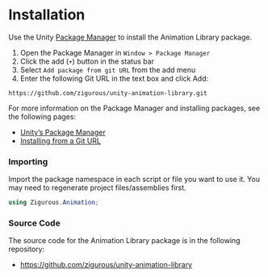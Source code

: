 # Installation

Use the Unity [Package Manager](https://docs.unity3d.com/Manual/upm-ui.html) to install the Animation Library package.

1. Open the Package Manager in `Window > Package Manager`
2. Click the add (`+`) button in the status bar
3. Select `Add package from git URL` from the add menu
4. Enter the following Git URL in the text box and click Add:

```http
https://github.com/zigurous/unity-animation-library.git
```

For more information on the Package Manager and installing packages, see the following pages:

- [Unity’s Package Manager](https://docs.unity3d.com/Manual/Packages.html)
- [Installing from a Git URL](https://docs.unity3d.com/Manual/upm-ui-giturl.html)

### Importing

Import the package namespace in each script or file you want to use it. You may need to regenerate project files/assemblies first.

```csharp
using Zigurous.Animation;
```

### Source Code

The source code for the Animation Library package is in the following repository:

- https://github.com/zigurous/unity-animation-library

